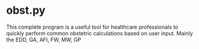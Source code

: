 # obst.py
This complete program is a useful tool for healthcare professionals to quickly perform common obstetric calculations based on user input. Mainly the EDD, GA, AFI, FW, MW, GP 

